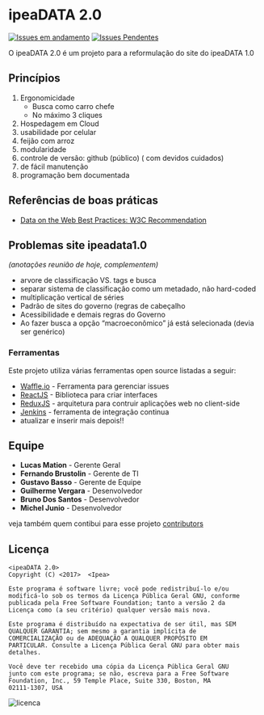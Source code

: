 # ipeaDATA 2.0

[![Issues em andamento](https://badge.waffle.io/ipea/ipeaDATA_20.svg?label=em%20andamento&title=Em%20Andamento)](http://waffle.io/ipea/ipeaDATA_20) [![Issues Pendentes](https://badge.waffle.io/ipea/ipeaDATA_20.svg?label=pendente&title=Pendentes)](http://waffle.io/ipea/ipeaDATA_20)

O ipeaDATA 2.0 é um projeto para a reformulação do site do ipeaDATA 1.0

## Princípios
1. Ergonomicidade
    - Busca como carro chefe
    - No máximo 3 cliques
1. Hospedagem em Cloud
1. usabilidade por celular
1. feijão com arroz
1. modularidade
1. controle de versão: github (público) ( com devidos cuidados)
1. de fácil manutenção
1. programação bem documentada

## Referências de boas práticas

- [Data on the Web Best Practices: W3C Recommendation](https://www.w3.org/TR/dwbp/)

## Problemas site ipeadata1.0
_(anotações reunião de hoje, complementem)_

- arvore de classificação VS. tags e busca
- separar sistema de classificação como um metadado, não hard-coded
- multiplicação vertical de séries
- Padrão de sites do governo (regras de cabeçalho
- Acessibilidade e demais regras do Governo
- Ao fazer busca a opção “macroeconômico” já está selecionada (devia ser genérico)

### Ferramentas

Este projeto utiliza várias ferramentas open source listadas a seguir:

* [Waffle.io](http://waffle.io) - Ferramenta para gerenciar issues
* [ReactJS](http://facebook.github.io/react/) - Biblioteca para criar interfaces
* [ReduxJS](http://redux.js.org/) - arquitetura para contruir aplicações web no client-side
* [Jenkins](https://jenkins.io/) - ferramenta de integração continua
* atualizar e inserir mais depois!!

## Equipe

* **Lucas Mation** - Gerente Geral
* **Fernando Brustolin** - Gerente de TI
* **Gustavo Basso** - Gerente de Equipe
* **Guilherme Vergara** - Desenvolvedor
* **Bruno Dos Santos** - Desenvolvedor
* **Michel Junio** - Desenvolvedor

veja também quem contibui para esse projeto [contributors](https://github.com/your/project/contributors)

## Licença

    <ipeaDATA 2.0>
    Copyright (C) <2017>  <Ipea>
   
    Este programa é software livre; você pode redistribuí-lo e/ou
    modificá-lo sob os termos da Licença Pública Geral GNU, conforme
    publicada pela Free Software Foundation; tanto a versão 2 da
    Licença como (a seu critério) qualquer versão mais nova.

    Este programa é distribuído na expectativa de ser útil, mas SEM
    QUALQUER GARANTIA; sem mesmo a garantia implícita de
    COMERCIALIZAÇÃO ou de ADEQUAÇÃO A QUALQUER PROPÓSITO EM
    PARTICULAR. Consulte a Licença Pública Geral GNU para obter mais
    detalhes.
 
    Você deve ter recebido uma cópia da Licença Pública Geral GNU
    junto com este programa; se não, escreva para a Free Software
    Foundation, Inc., 59 Temple Place, Suite 330, Boston, MA
    02111-1307, USA
    
![licenca](http://creativecommons.org/images/public/cc-GPL.png)


